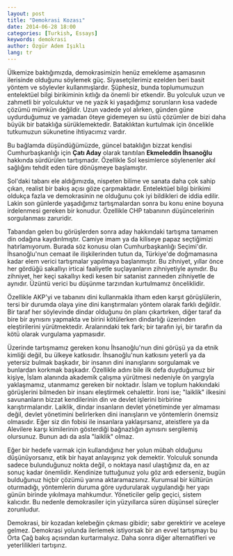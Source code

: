 ```yaml
---
layout: post
title: "Demokrasi Kozası"
date: 2014-06-28 18:00
categories: [Turkish, Essays]
keywords: demokrasi
author: Özgür Adem Işıklı
lang: tr
---
```


Ülkemize baktığımızda, demokrasimizin henüz emekleme aşamasının ilerisinde olduğunu söylemek güç. Siyasetçilerimiz ezelden beri basit yöntem ve söylevler kullanmışlardır. Şüphesiz, bunda toplumumuzun entelektüel bilgi birikiminin kıtlığı da önemli bir etkendir. Bu yolculuk uzun ve zahmetli bir yolculuktur ve ne yazık ki yaşadığımız sorunların kısa vadede çözümü mümkün değildir. Uzun vadede yol alırken, günden güne uydurduğumuz ve yamadan öteye gidemeyen su üstü çözümler de bizi daha büyük bir bataklığa sürüklemektedir. Bataklıktan kurtulmak için öncelikle tutkumuzun sükunetine ihtiyacımız vardır.

Bu bağlamda düşündüğümüzde, güncel bataklığın bizzat kendisi Cumhurbaşkanlığı için <strong>Çatı Aday</strong> olarak tanıtılan <strong>Ekmeleddin İhsanoğlu</strong> hakkında sürdürülen tartışmadır. Özellikle Sol kesimlerce söylenenler akıl sağlığını tehdit eden türe dönüşmeye başlamıştır.

Sol'daki tabanı ele aldığımızda, nispeten bilime ve sanata daha çok sahip çıkan, realist bir bakış açısı göze çarpmaktadır. Entelektüel bilgi birikimi oldukça fazla ve demokrasinin ne olduğunu çok iyi bildikleri de iddia edilir. Lakin son günlerde yaşadığımız tartışmalardan sonra bu konu enine boyuna irdelenmesi gereken bir konudur. Özellikle CHP tabanının düşüncelerinin sorgulanması zaruridir.

Tabandan gelen bu görüşlerden sonra aday hakkındaki tartışma tamamen din odağına kaydırılmıştır. Camiye imam ya da kiliseye papaz seçtiğimizi hatırlamıyorum. Burada söz konusu olan Cumhurbaşkanlığı Seçimi'dir. İhsanoğlu'nun cemaat ile ilişkilerinden tutun da, Türkiye'de doğmamasına kadar elem verici tartışmalar yapılmaya başlanmıştır. Bu zihniyet, yıllar önce her gördüğü sakallıyı irticai faaliyetle suçlayanların zihniyetiyle aynıdır. Bu zihniyet, her keçi sakallıyı kedi kesen bir satanist zanneden zihniyetle de aynıdır. Üzüntü verici bu düşünme tarzından kurtulmamız önceliklidir.

Özellikle AKP'yi ve tabanını dini kullanmakla itham eden karşıt görüşlülerin, tersi bir durumda olaya yine dini karıştırmaları yöntem olarak farklı değildir. Bir taraf her söylevinde dindar olduğunu ön planı çıkartırken, diğer taraf da bire bir aynısını yapmakta ve birini kötülerken dindarlığı üzerinden eleştirilerini yürütmektedir. Aralarındaki tek fark; bir tarafın iyi, bir tarafın da kötü olarak vurgulama yapmasıdır.

Üzerinde tartışmamız gereken konu İhsanoğlu'nun dini görüşü ya da etnik kimliği değil, bu ülkeye katkısıdır. İhsanoğlu'nun katkısını yeterli ya da yetersiz bulmak başkadır, bir insanın dini inanışlarını sorgulamak ve bunlardan korkmak başkadır. Özellikle adını bile ilk defa duyduğumuz bir kişiye, İslam alanında akademik çalışma yürütmesi nedeniyle ön yargıyla yaklaşmamız, utanmamız gereken bir noktadır. İslam ve toplum hakkındaki görüşlerini bilmeden bir insanı eleştirmek cehalettir. İroni ise; "laiklik" ilkesini savunanların bizzat kendilerinin din ve devlet işlerini birbirine karıştırmalarıdır. Laiklik, dindar insanların devlet yönetiminde yer almaması değil, devlet yönetimini belirlerken dini inanışların ve yöntemlerin önemsiz olmasıdır. Eğer siz din fobisi ile insanlara yaklaşırsanız, ateistlere ya da Alevilere karşı kimilerinin gösterdiği bağnazlığın aynısını sergilemiş olursunuz. Bunun adı da asla "laiklik" olmaz.

Eğer bir hedefe varmak için kullandığınız her yolun mübah olduğunu düşünüyorsanız, etik bir hayat anlayışınız yok demektir. Yolculuk sonunda sadece bulunduğunuz nokta değil, o noktaya nasıl ulaştığınız da, en az sonuç kadar önemlidir. Kendinize tuttuğunuz yolu göz ardı ederseniz, bugün bulduğunuz hiçbir çözümü yarına aktaramazsınız. Kurumsal bir kültürün oturmadığı, yöntemlerin duruma göre uydurularak uygulandığı her yapı günün birinde yıkılmaya mahkumdur. Yöneticiler gelip geçici, sistem kalıcıdır. Bu nedenle demokrasiler için yüzyıllarca süren düşünsel süreçler zorunludur.

Demokrasi, bir kozadan kelebeğin çıkması gibidir; sabır gerektirir ve aceleye gelmez. Demokrasi yolunda ilerlemek istiyorsak bir an evvel tartışmayı bu Orta Çağ bakış açısından kurtarmalıyız. Daha sonra diğer alternatifleri ve yeterlilikleri tartışırız.
